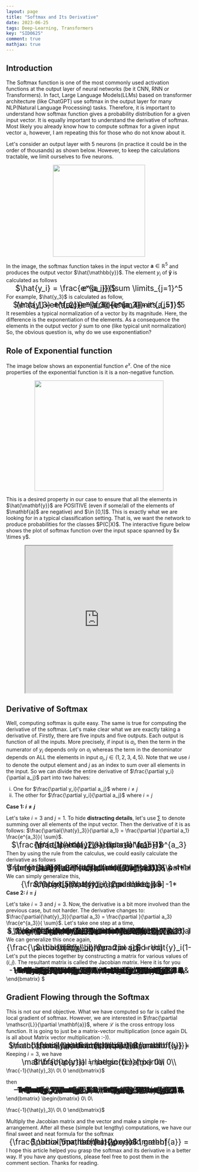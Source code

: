 ```yaml
---
layout: page
title: "Softmax and Its Derivative"
date: 2023-06-25
tags: Deep-Learning, Transformers
key: "SID0625"
comment: true
mathjax: true
---  
```

## Introduction

The Softmax function is one of the most commonly used activation functions at the output layer of neural networks (be it CNN, RNN or Transformers). In fact, Large Language Models(LLMs) based on transformer architecture (like ChatGPT) use softmax in the output layer for many NLP(Natural Language Processing) tasks. Therefore, it is important to understand how softmax function gives a probability distribution for a given input vector. It is equally important to understand the derivative of softmax. Most likely you already know how to compute softmax for a given input vector $\mathbb{a}$, however, I am repeating this for those who do not know about it.  

Let's consider an output layer with 5 neurons (in practice it could be in the order of thousands) as shown below. However, to keep the calculations tractable, we limit ourselves to five neurons.
<p align="center">
  <img align="center" src="https://drive.google.com/uc?export=view&id=1dSczuuqhq49myNr5sgbwFyKw_Tt-YEVa" width="250px" height="250px">
</p>

In the image, the softmax function takes in the input vector $\mathbf{a} \in \mathbb{R}^5$ and produces the output vector $\hat{\mathbb{y}}$. The element $y_i$ of $\mathbf{\hat{y}}$ is calculated
as follows 

<p align="center"> 
<span style="font-size:1.5em; line-height:0%"> $\hat{y_i} = \frac{e^{a_i}}{\sum \limits_{j=1}^5 e^{a_j}}$ </span>
</p>

 For example, $\hat{y_3}$ is calculated as follow, 
 <p align="center"> 
 <span style="font-size:1.5em; line-height:0%">$\hat{y_3} = \frac{e^{a_3}}{\sum \limits_{j=1}^5 e^{a_j}} = \frac{e^{a_3}}{e^{a_1}+e^{a_2}+e^{a_3}+e^{a_4}+e^{a_5}}$ </span>
 </p>

 It resembles a typical normalization of a vector by its magnitude. Here, the difference is the exponentiation of the elements. As a consequence the elements in the output vector $\hat{y}$ sum to one (like typical unit normalization)  So, the obvious question is, why do we use exponentiation?
 
## Role of Exponential function
  The image below shows an exponential function $e^x$. One of the nice properties of the exponential function is it is a non-negative function. 
  <p align="center">
  <img align="center" src="https://drive.google.com/uc?export=view&id=1u1ZksekGZUtwo1Tm3_5QN8pkrmGptgIb" width="350px" height="300px">
</p>
  This is a desired property in our case to ensure that all the elements in $\hat{\mathbf{y}}$ are POSITIVE (even if some/all of the elements of $\mathbf{a}$ are negative) and $\in [0,1]$. This is exactly what we are looking for in a typical classification setting. That is, we want the network to produce probabilities for the classes $P(C|X)$. The interactive figure below shows the plot of softmax function over the input space spanned by $x \times y$.
  <p align="center">
   <iframe src="https://github.com/Arunprakash-A/Arunprakash-a.github.io/blob/main/plotly/softmax.html" width="400px" height="400px"> </iframe>     
  </p>

## Derivative of Softmax
  Well, computing softmax is quite easy. The same is true for computing the derivative of the softmax. Let's make clear what we are exactly taking a derivative of. Firstly, there are five inputs and five outputs. Each output is function of all the inputs. More precisely, if input is $a_i$, then the term in the numerator of $y_i$ depends only on $a_i$ whereas the term in the denominator depends on ALL the elements in input $a_j, j \in (1,2,3,4,5)$. Note that we use $i$ to denote the output element and $j$ as an index to sum over all elements in the input. So we can divide the entire derivative of $\frac{\partial y_i}{\partial a_j}$ part into two halves: 
     
  &nbsp; i.  One for $\frac{\partial y_i}{\partial a_j}$ where $i \neq j$ <br>
  &nbsp; ii. The other for $\frac{\partial y_i}{\partial a_j}$ where $i = j$<br>  
  

  **Case 1: $i \neq j$**

  Let's take $i=3$ and $j=1$. To hide **distracting details**, let's use $\sum$ to denote summing over all elements of the input vector. Then the derivative of it is as follows: $\frac{\partial{\hat{y}_3}}{\partial a_1} = \frac{\partial }{\partial a_1} \frac{e^{a_3}}{ \sum}$.
<p align="center"> 
<span style="font-size:1.5em; line-height:0%">
    $\frac{\partial{\hat{y}_3}}{\partial a_1} = e^{a_3} \frac{\partial }{\partial a_1} \frac{1}{e^{a_1}+e^{a_2}+\cdots+e^{a_5}}$
</span>
</p>
Then by using the rule from the calculus, we could easily calculate the derivative as follows

<p align="center"> 
<span style="font-size:1.5em; line-height:0%">
    $ \begin{aligned} \frac{\partial{\hat{y}_3}}{\partial a_1} & = e^{a_3} \frac{-1*e^{a_1}}{(e^{a_1}+e^{a_2}+\cdots+e^{a_5})^2} \\ 
    & =-1* \frac{e^{a_3}}{\sum} \frac{e^{a_1}}{\sum} \\ 
    & =-1* \hat{y}_3 \hat{y}_1 
    \end{aligned}
    $
</span>
</p>
We can simply generalize this,
<p align="center"> 
<span style="font-size:1.5em; line-height:0%">
    $ \bbox[5px, border: 2px solid blue]{\frac{\partial{\hat{y}_i}}{\partial a_j} = -1* \hat{y}_j \hat{y}_i, \quad i \neq j}$
</span>
</p>

**Case 2: $i = j$**

  Let's take $i=3$ and $j=3$. Now, the derivative is a bit more involved than the previous case, but not harder. The derivative changes to: $\frac{\partial{\hat{y}_3}}{\partial a_3} = \frac{\partial }{\partial a_3} \frac{e^{a_3}}{ \sum}$. Let's take one step at a time,
 <p align="center"> 
<span style="font-size:1.5em; line-height:0%">
    $ \begin{aligned} 
    \frac{\partial{\hat{y}_3}}{\partial a_3} &= \frac{\partial }{\partial a_3} \frac{e^{a_3} }{e^{a_1}+e^{a_2}+\cdots+e^{a_5}} \\ 
    &=\frac{(\sum) e^{a_3}-e^{a_3}*e^{a_3}}{(e^{a_1}+e^{a_2}+\cdots+e^{a_5})^2}\\
    &= \frac{(\sum)e^{a_3}}{(\sum)^2} -  \frac{e^{a_3}}{\sum} \frac{e^{a_3}}{\sum} \\
    &=\hat{y}_3(1-\hat{y}_3)
    \end{aligned}$
</span>
</p>
We can generalize this once again,
<p align="center"> 
<span style="font-size:1.5em; line-height:0%">
    $ \bbox[5px, border: 2px solid red] {\frac{\partial{\hat{y}_i}}{\partial a_j} = \hat{y}_i(1-\hat{y}_i), \quad i = j}$
</span>
</p>

Let's put the pieces together by constructing a matrix for various values of $(i,j)$. The resultant matrix is called the Jacobian matrix. Here it is for you 

<p align="center"> 
<span style="font-size:1.5em; line-height:0%">
    $\frac{\partial \hat{\mathbf{y}}}{\partial \mathbf{a}}= 
    \begin{bmatrix}
\hat{y_1}(1-\hat{y_1})& -1*\hat{y_1}\hat{y}_2 & -1*\hat{y_1}\hat{y}_3  & -1*\hat{y_1}\hat{y}_4  & -1*\hat{y_1}\hat{y}_5 \\
-1*\hat{y_2}\hat{y}_1 & \hat{y_2}(1-\hat{y_2})& -1*\hat{y_2}\hat{y}_3  & -1*\hat{y_2}\hat{y}_4  & -1*\hat{y_2}\hat{y}_5 \\
-1*\hat{y_3}\hat{y}_1 & -1*\hat{y_3}\hat{y}_2 &  \hat{y_3}(1-\hat{y_3})  & -1*\hat{y_3}\hat{y}_4  & -1*\hat{y_3}\hat{y}_5 \\
\vdots 				  & \vdots 					& \vdots 				& \vdots 					& \vdots \\	
-1*\hat{y_5}\hat{y}_1 & -1*\hat{y_5}\hat{y}_2 & -1*\hat{y_5}\hat{y}_3  & -1*\hat{y_5}\hat{y}_4  &  \hat{y_5}(1-\hat{y_5}) \\

\end{bmatrix}
    $
</span>
</p>

## Gradient Flowing through the Softmax

 This is not our end objective. What we have computed so far is called the local gradient of softmax. However, we are interested in $\frac{\partial \mathscr{L}}{\partial \mathbf{a}}$, where $\mathscr{L}$ is the cross entropy loss function. It is going to just be a matrix-vector multiplication (once again DL is all about Matrix vector multiplication :-)).

<p align="center"> 
<span style="font-size:1.5em; line-height:0%">
 $\frac{\partial \mathscr{L}}{\partial  \mathbf{a}} = \frac{\partial \mathscr{L}}{\partial \mathbf{\hat{y}}} \frac{\partial \hat{\mathbf{y}}}{\partial \mathbf{a}}$
 </span>
</p>

Keeping $i=3$, we have 
<p align="center"> 
<span style="font-size:1.5em; line-height:0%">
$ \frac{\partial \mathscr{L}}{\partial \mathbf{\hat{y}}} = \begin{bmatrix}
0\\
0\\

\frac{-1}{\hat{y}_3}\\
0\\
0
\end{bmatrix}$ 
</span>
</p>

 then 

<p align="center"> 
<span style="font-size:1.5em; line-height:0%">
$
=\begin{bmatrix}
\hat{y_1}(1-\hat{y_1})& -1*\hat{y_1}\hat{y}_2 & -1*\hat{y_1}\hat{y}_3  & -1*\hat{y_1}\hat{y}_4  & -1*\hat{y_1}\hat{y}_5 \\
-1*\hat{y_2}\hat{y}_1 & \hat{y_2}(1-\hat{y_2})& -1*\hat{y_2}\hat{y}_3  & -1*\hat{y_2}\hat{y}_4  & -1*\hat{y_2}\hat{y}_5 \\
-1*\hat{y_3}\hat{y}_1 & -1*\hat{y_3}\hat{y}_2 &  \hat{y_3}(1-\hat{y_3})  & -1*\hat{y_3}\hat{y}_4  & -1*\hat{y_3}\hat{y}_5 \\
\vdots 				  & \vdots 					& \vdots 				& \vdots 					& \vdots \\	
-1*\hat{y_5}\hat{y}_1 & -1*\hat{y_5}\hat{y}_2 & -1*\hat{y_5}\hat{y}_3  & -1*\hat{y_5}\hat{y}_4  &  \hat{y_5}(1-\hat{y_5}) \\

\end{bmatrix} \begin{bmatrix}
0\\
0\\

\frac{-1}{\hat{y}_3}\\
0\\
0
\end{bmatrix}$
</span>
</p>
Multiply the Jacobian matrix and the vector and make a simple re-arrangement. After all these (simple but lengthy) computations, we have our final sweet and neat formula for the softmax 

<p align="center"> 
<span style="font-size:1.5em; line-height:0%">
    $ \bbox[5px, border: 2px solid green] {\frac{\partial \mathscr{L}}{\partial  \mathbf{a}} = \mathbf{\hat{y}-y}}$
</span>
</p>

I hope this article helped you grasp the softmax and its derivative in a better way. If you have any questions, please feel free to post them in the comment section. Thanks for reading.